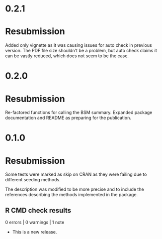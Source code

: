 # 0.2.1

# Resubmission

Added only vignette as it was causing issues for auto check in previous version.
The PDF file size shouldn't be a problem, but auto check claims it can be 
vastly reduced, which does not seem to be the case.

# 0.2.0

# Resubmission

Re-factored functions for calling the BSM summary.
Expanded package documentation and README as preparing for the publication.

# 0.1.0

# Resubmission

Some tests were marked as skip on CRAN as they were failing due to 
different seeding methods.

The description was modified to be more precise and to include the 
references describing the methods implemented in the package.

## R CMD check results

0 errors | 0 warnings | 1 note

* This is a new release.
